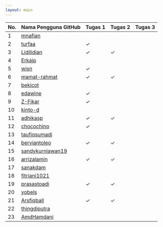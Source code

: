 ```yaml
---
layout: main
---
```


| No. | Nama Pengguna GitHub                                    | Tugas 1 | Tugas 2 | Tugas 3
| --- | ------------------------------------------------------- | ------- | ------- | -------
| 1   | [mnafian](https://github.com/mnafian)                   |         |         |
| 2   | [turfaa](https://github.com/turfaa)                     | ✓       |         |
| 3   | [Lidilidian](https://github.com/Lidilidian)             | ✓       |  ✓      |
| 4   | [Erkajp](https://github.com/erkajp)                     |         |         |
| 5   | [wisn](https://github.com/wisn)                         | ✓       |         |
| 6   | [mamat-rahmat](https://github.com/mamat-rahmat)         | ✓       | ✓       |
| 7   | [bekicot](https://github.com/bekicot)                   |         |         |
| 8   | [edawine](https://github.com/edawine)                   | ✓       |         |
| 9   | [Z-Fikar](https://github.com/z-fikar)                   | ✓       |         |
| 10  | [kinto-d](https://github.com/kinto-d)                   |         |         |
| 11  | [adhikasp](https://github.com/adhikasp)                 | ✓       | ✓       |
| 12  | [chocochino](https://github.com/chocochino)             | ✓       |         |
| 13  | [taufiqsumadi](https://github.com/taufiqsumadi)         |         |         |
| 14  | [berviantoleo](https://github.com/berviantoleo)         | ✓       | ✓       |
| 15  | [sandykurniawan19](https://github.com/sandykurniawan19) |         |         |
| 16  | [arrizalamin](https://github.com/arrizalamin)           | ✓       | ✓       |
| 17  | [sanakdam](https://github.com/sanakdam)                 |         |         |
| 18  | [fitriani1021](https://github.com/fitriani1021)         |         |         |
| 19  | [prasastoadi](https://github.com/prasastoadi)           | ✓       | ✓       |
| 20  | [yobels](https://github.com/yobels)                     |         |         |
| 21  | [Arsfiqball](https://github.com/arsfiqball)             | ✓       | ✓       |
| 22  | [thingdiputra](https://github.com/thingdiputra)         |         |         |
| 23  | [AmdHamdani](https://github.com/amdhamdani)             |         |         |
